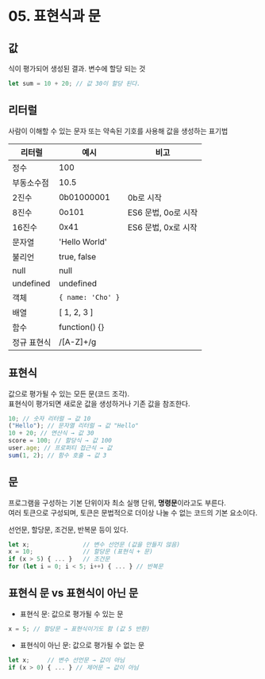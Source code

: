 # 05. 표현식과 문

## 값

식이 평가되어 생성된 결과. 변수에 할당 되는 것

```javascript
let sum = 10 + 20; // 값 30이 할당 된다.
```

## 리터럴

사람이 이해할 수 있는 문자 또는 약속된 기호를 사용해 값을 생성하는 표기법

| 리터럴      | 예시              | 비고                |
| ----------- | ----------------- | ------------------- |
| 정수        | 100               |                     |
| 부동소수점  | 10.5              |                     |
| 2진수       | 0b01000001        | 0b로 시작           |
| 8진수       | 0o101             | ES6 문법, 0o로 시작 |
| 16진수      | 0x41              | ES6 문법, 0x로 시작 |
| 문자열      | 'Hello World'     |                     |
| 불리언      | true, false       |                     |
| null        | null              |                     |
| undefined   | undefined         |                     |
| 객체        | `{ name: 'Cho' }` |                     |
| 배열        | [ 1, 2, 3 ]       |                     |
| 함수        | function() {}     |                     |
| 정규 표현식 | /[A-Z]+/g         |                     |

## 표현식

값으로 평가될 수 있는 모든 문(코드 조각).  
표현식이 평가되면 새로운 값을 생성하거나 기존 값을 참조한다.

```javascript
10; // 숫자 리터럴 → 값 10
("Hello"); // 문자열 리터럴 → 값 "Hello"
10 + 20; // 연산식 → 값 30
score = 100; // 할당식 → 값 100
user.age; // 프로퍼티 접근식 → 값
sum(1, 2); // 함수 호출 → 값 3
```

## 문

프로그램을 구성하는 기본 단위이자 최소 실행 단위, **명령문**이라고도 부른다.  
여러 토큰으로 구성되며, 토큰은 문법적으로 더이상 나눌 수 없는 코드의 기본 요소이다.

선언문, 할당문, 조건문, 반복문 등이 있다.

```javascript
let x;               // 변수 선언문 (값을 만들지 않음)
x = 10;              // 할당문 (표현식 + 문)
if (x > 5) { ... }   // 조건문
for (let i = 0; i < 5; i++) { ... } // 반복문
```

## 표현식 문 vs 표현식이 아닌 문

- 표현식 문: 값으로 평가될 수 있는 문

```javascript
x = 5; // 할당문 → 표현식이기도 함 (값 5 반환)
```

- 표현식이 아닌 문: 값으로 평가될 수 없는 문

```javascript
let x;     // 변수 선언문 → 값이 아님
if (x > 0) { ... } // 제어문 → 값이 아님
```
